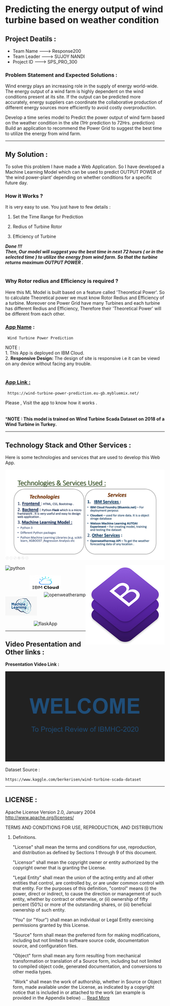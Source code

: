# **Predicting the energy output of wind turbine based on weather condition**

## **Project Deatils :**
- Team Name --->  Response200
- Team Leader --->  SUJOY NANDI
- Project ID ---> SPS_PRO_300

### **Problem Statement and Expected Solutions :**

 Wind energy plays an increasing role in the supply of energy world-wide. The energy output of a wind farm is highly dependent on the wind conditions present at its site. If the output can be predicted more accurately, energy suppliers can coordinate the collaborative production of different energy sources more efficiently to avoid costly overproduction.<br>
 
 Develop a time series model to Predict the power output of wind farm based on the weather condition in the site (1Hr prediction to 72Hrs. prediction) Build an application to recommend the Power Grid to suggest the best time to utilize the energy from wind farm.

<hr>

## **My Solution :** 
To solve this problem I have made a Web Application. So I have developed a Machine Learning Model which can be used to predict OUTPUT POWER of ‘the wind power-plant’ depending on whether conditions for a specific future day.

### **How it Works ?** 
It is very easy to use. You just have to few details :

1. Set the Time Range for Prediction

2. Redius of Turbine Rotor

3. Efficiency of Turbine

**<i>Done !!! <br> Then, Our model will suggest you the best time in next 72 hours ( or in the selected time ) to utilize the energy from wind farm. So that the turbine returns maximum OUTPUT POWER .</i>**
<br><br>
### **Why Rotor redius and Efficiency is required ?**
Here this ML Model is built based on a feature called 'Theoretical Power'. So to calculate Theoretical power we must know Rotor Redius and Efficiency of a turbine. Moreover one Power Grid have many Turbines and each turbine has different Redius and Efficiency, Therefore their 'Theoretical Power' will be different from each other.

### <u>App Name</u> :
```
 Wind Turbine Power Prediction
```
NOTE : <br>1. This App is deployed on IBM Cloud.
       <br>2. **Responsive Design:** The design of site is responsive i.e it can be viewd on any device without facing any trouble.<br><br>


### **<u>App Link :</u>** 
```
 https://wind-turbine-power-prediction.eu-gb.mybluemix.net/
```

Please , Visit the app to know how it works .<br><br><br>
***NOTE : This model is trained on Wind Turbine Scada Dataset on 2018 of a Wind Turbine in Turkey.**

<hr>

## **Technology Stack and Other Services :**
Here is some technologies and services that are used to develop this Web App.

<img width="750" src="App/Server/__pycache__/img/photo.png" alt="services">

![python](https://www.freepngimg.com/thumb/python_logo/5-2-python-logo-png-image-thumb.png)
<img align="right" src="App/Server/__pycache__/img/bootstrap.png" alt="bootstrap 4">

<center><img float="center" src="App/Server/__pycache__/img/ibmcloud.png" alt="ibmCloud"></center>
<img align="right" src="https://19yw4b240vb03ws8qm25h366-wpengine.netdna-ssl.com/wp-content/uploads/OPENWEATHER-300x136.png" alt="openweatheramp">


![machineLearning](App/Server/__pycache__/img/ml.png)

<center><img src="https://flask.palletsprojects.com/en/1.1.x/_images/flask-logo.png" alt="flaskApp"></center>


<hr>

## **Video Presentation and Other links :**
**Presentation Video Link :**
[<center>![Watch the video](App/Server/__pycache__/img/thumb.png)</center>](https://youtu.be/f360LuEqjlc)

Dataset Source :
```
https://www.kaggle.com/berkerisen/wind-turbine-scada-dataset
```

<hr>

## **LICENSE :**

Apache License
                                    Version 2.0, January 2004
                                  http://www.apache.org/licenses/

   TERMS AND CONDITIONS FOR USE, REPRODUCTION, AND DISTRIBUTION

1. Definitions.

      "License" shall mean the terms and conditions for use, reproduction,
      and distribution as defined by Sections 1 through 9 of this document.

      "Licensor" shall mean the copyright owner or entity authorized by
      the copyright owner that is granting the License.

      "Legal Entity" shall mean the union of the acting entity and all
      other entities that control, are controlled by, or are under common
      control with that entity. For the purposes of this definition,
      "control" means (i) the power, direct or indirect, to cause the
      direction or management of such entity, whether by contract or
      otherwise, or (ii) ownership of fifty percent (50%) or more of the
      outstanding shares, or (iii) beneficial ownership of such entity.

      "You" (or "Your") shall mean an individual or Legal Entity
      exercising permissions granted by this License.

      "Source" form shall mean the preferred form for making modifications,
      including but not limited to software source code, documentation
      source, and configuration files.

      "Object" form shall mean any form resulting from mechanical
      transformation or translation of a Source form, including but
      not limited to compiled object code, generated documentation,
      and conversions to other media types.

      "Work" shall mean the work of authorship, whether in Source or
      Object form, made available under the License, as indicated by a
      copyright notice that is included in or attached to the work
      (an example is provided in the Appendix below) ... [Read More](./LICENSE)

      


